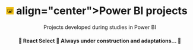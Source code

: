 <h1 <code><img height="20" src="https://github.com/LaiseLopes/LaiseLopes/blob/master/social-default-image.png"></code>   
	align="center">Power BI projects
</h1>
<p align="center">Projects developed during studies in Power BI</p>


<h4 align="center"> 
	🚧  React Select 🚀 Always under construction and adaptations...  🚧
</h4>
